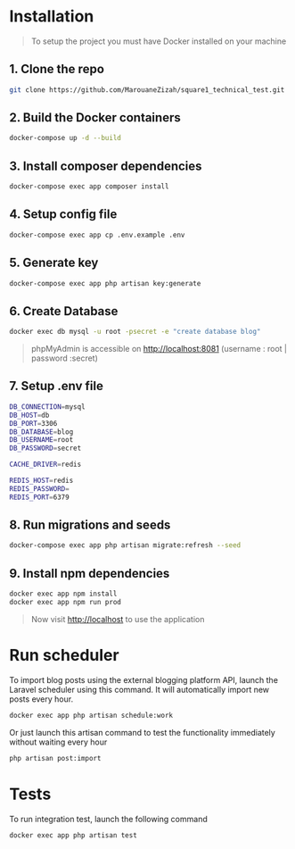 # Installation

> To setup the project you must have Docker installed on your machine

## 1. Clone the repo
```bash
git clone https://github.com/MarouaneZizah/square1_technical_test.git
```

## 2. Build the Docker containers
```bash
docker-compose up -d --build
```

## 3. Install composer dependencies
```bash
docker-compose exec app composer install
```

## 4. Setup config file
```bash
docker-compose exec app cp .env.example .env
```

## 5. Generate key
```bash
docker-compose exec app php artisan key:generate
```

## 6. Create Database
```bash
docker exec db mysql -u root -psecret -e "create database blog"
```

>phpMyAdmin is accessible on [http://localhost:8081](http://localhost:8081) (username : root |  password :secret)


## 7. Setup .env file
```bash
DB_CONNECTION=mysql
DB_HOST=db
DB_PORT=3306
DB_DATABASE=blog
DB_USERNAME=root
DB_PASSWORD=secret

CACHE_DRIVER=redis

REDIS_HOST=redis
REDIS_PASSWORD=
REDIS_PORT=6379
```

## 8. Run migrations and seeds
```bash
docker-compose exec app php artisan migrate:refresh --seed
```

## 9. Install npm dependencies
```bash
docker exec app npm install
docker exec app npm run prod
```

>Now visit [http://localhost](http://localhost) to use the application

# Run scheduler
To import blog posts using the external blogging platform API, launch the Laravel scheduler using this command. It will automatically import new posts every hour.

```bash
docker exec app php artisan schedule:work
```

Or just launch this artisan command to test the functionality immediately without waiting every hour
```bash
php artisan post:import
```

# Tests

To run integration test, launch the following command
```bash
docker exec app php artisan test
```
